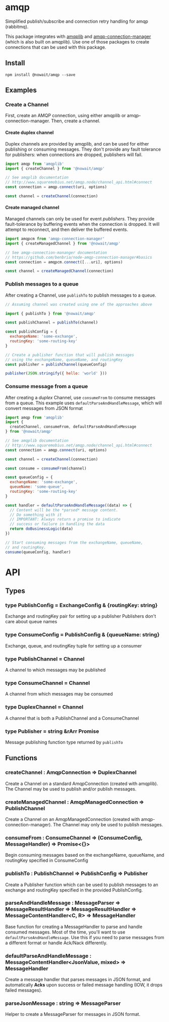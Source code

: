 # amqp

Simplified publish/subscribe and connection retry handling for amqp (rabbitmq).

This package integrates with [amqplib](http://www.squaremobius.net/amqp.node/channel_api.html) and [amqp-connection-manager](https://github.com/benbria/node-amqp-connection-manager) (which is also built on amqplib).  Use one of those packages to create connections that can be used with this package.

## Install

```
npm install @nowait/amqp --save
```

## Examples

### Create a Channel

First, create an AMQP connection, using either amqplib or amqp-connection-manager.  Then, create a channel.

#### Create duplex channel

Duplex channels are provided by amqplib, and can be used for either publishing or consuming messages.  They don't provide any fault tolerance for publishers: when connections are dropped, publishers will fail.

```js
import amqp from 'amqplib'
import { createChannel } from '@nowait/amqp'

// See amqplib documentation
// http://www.squaremobius.net/amqp.node/channel_api.html#connect
const connection = amqp.connect(uri, options)

const channel = createChannel(connection)
```

#### Create managed channel

Managed channels can only be used for event *publishers*.  They provide fault-tolerance by buffering events when the connection is dropped.  It will attempt to reconnect, and then deliver the buffered events.

```js
import amqpcm from 'amqp-connection-manager'
import { createManagedChannel } from '@nowait/amqp'

// See amqp-connection-mananger documentation
// https://github.com/benbria/node-amqp-connection-manager#basics
const connection = amqpcm.connect([...uri], options)

const channel = createManagedChannel(connection)
```

### Publish messages to a queue

After creating a Channel, use `publishTo` to publish messages to a queue.

```js
// Assuming channel was created using one of the approaches above

import { publishTo } from '@nowait/amqp'

const publishChannel = publishTo(channel)

const publishConfig = {
  exchangeName: 'some-exchange',
  routingKey: 'some-routing-key'
}

// Create a publisher function that will publish messages
// using the exchangeName, queueName, and routingKey
const publisher = publishChannel(queueConfig)

publisher(JSON.stringify({ hello: 'world' }))
```

### Consume message from a queue

After creating a *duplex* Channel, use `consumeFrom` to consume messages from a queue.  This example uses `defaultParseAndHandleMessage`, which will convert messages from JSON format

```js
import amqp from 'amqplib'
import {
  createChannel, consumeFrom, defaultParseAndHandleMessage
} from '@nowait/amqp'

// See amqplib documentation
// http://www.squaremobius.net/amqp.node/channel_api.html#connect
const connection = amqp.connect(uri, options)

const channel = createChannel(connection)

const consume = consumeFrom(channel)

const queueConfig = {
  exchangeName: 'some-exchange',
  queueName: 'some-queue',
  routingKey: 'some-routing-key'
}

const handler = defaultParseAndHandleMessage((data) => {
  // Content will be the *parsed* message content.
  // Do something with it
  // IMPORTANT: Always return a promise to indicate
  // success or failure in handling the data
  return doBusinessLogic(data)
})

// Start consuming messages from the exchangeName, queueName,
// and routingKey.
consume(queueConfig, handler)
```

# API

## Types

### type PublishConfig = ExchangeConfig & {routingKey: string}

Exchange and routingKey pair for setting up a publisher
Publishers don't care about queue names

### type ConsumeConfig = PublishConfig & {queueName: string}

Exchange, queue, and routingKey tuple for setting up a consumer

### type PublishChannel = Channel<AmqpPublishChannel>

A channel to which messages may be published

### type ConsumeChannel = Channel<AmqpConsumeChannel>

A channel from which messages may be consumed

### type DuplexChannel = Channel<AmqpDuplexChannel>

A channel that is both a PublishChannel and a ConsumeChannel

### type Publisher = string &rArr Promise<boolean>

Message publishing function type returned by `publishTo`

## Functions

### createChannel : AmqpConnection &rArr; DuplexChannel

Create a Channel on a standard AmqpConnection (created with amqplib).  The Channel may be used to publish and/or publish messages.

### createManagedChannel : AmqpManagedConnection &rArr; PublishChannel

Create a Channel on an AmqpManagedConnection (created with amqp-connection-manager).  The Channel may only be used to publish messages.

### consumeFrom : ConsumeChannel &rArr; (ConsumeConfig, MessageHandler) &rArr; Promise<{}>

Begin consuming messages based on the exchangeName, queueName, and routingKey specified in ConsumeConfig

### publishTo : PublishChannel &rArr; PublishConfig &rArr; Publisher

Create a Publisher function which can be used to publish messages to an exchange and routingKey specified in the provided PublishConfig.

### parseAndHandleMessage : MessageParser<C> &rArr; MessageResultHandler<mixed> &rArr; MessageResultHandler<R> &rArr; MessageContentHandler<C, R> &rArr; MessageHandler

Base function for creating a MessageHandler to parse and handle consumed messages.  Most of the time, you'll want to use `defaultParseAndHandleMessage`.  Use this if you need to parse messages from a different format or handle Ack/Nack differently.

### defaultParseAndHandleMessage : MessageContentHandler<JsonValue, mixed> &rArr; MessageHandler<mixed>

Create a message handler that parses messages in JSON format, and automatically **Acks** upon success or failed message handling (IOW, it drops failed messages).

### parseJsonMessage : string &rArr; MessageParser<JsonValue>

Helper to create a MessageParser for messages in JSON format.
